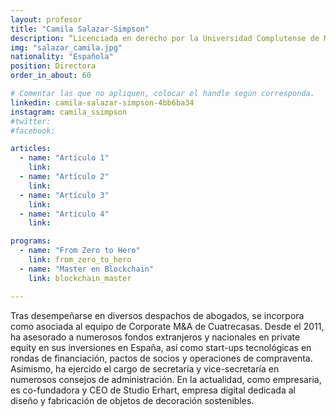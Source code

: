 ```yaml
---
layout: profesor
title: "Camila Salazar-Simpson"
description: “Licenciada en derecho por la Universidad Complutense de Madrid.“
img: "salazar_camila.jpg"
nationality: "Española"
position: Directora
order_in_about: 60

# Comentar las que no apliquen, colocar el handle según corresponda.
linkedin: camila-salazar-simpson-4bb6ba34
instagram: camila_ssimpson
#twitter:
#facebook:

articles:
  - name: "Artículo 1"
    link:
  - name: "Artículo 2"
    link:
  - name: "Artículo 3"
    link:
  - name: "Artículo 4"
    link:

programs:
  - name: "From Zero to Hero"
    link: from_zero_to_hero
  - name: "Master en Blockchain"
    link: blockchain_master

---
```



Tras desempeñarse en diversos despachos de abogados, se incorpora como asociada
al equipo de Corporate M&A de Cuatrecasas. Desde el 2011, ha asesorado a
numerosos fondos extranjeros y nacionales en prívate equity en sus inversiones
en España, así como start-ups tecnológicas en rondas de financiación, pactos de
socios y operaciones de compraventa.
Asimismo, ha ejercido el cargo de secretaría y vice-secretaría en numerosos
consejos de administración.
En la actualidad, como empresaria, es co-fundadora y CEO de Studio Erhart,
empresa digital dedicada al diseño y fabricación de objetos de decoración
sostenibles.
